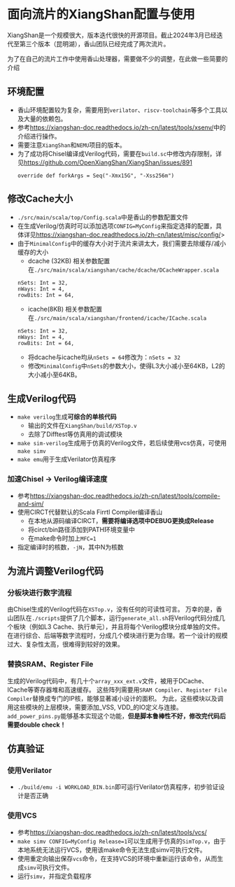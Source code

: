 # 面向流片的XiangShan配置与使用

XiangShan是一个规模很大，版本迭代很快的开源项目。截止2024年3月已经迭代至第三个版本（昆明湖），香山团队已经完成了两次流片。

为了在自己的流片工作中使用香山处理器，需要做不少的调整，在此做一些简要的介绍

## 环境配置

* 香山环境配置较为复杂，需要用到`verilator`、`riscv-toolchain`等多个工具以及大量的依赖包。
* 参考<https://xiangshan-doc.readthedocs.io/zh-cn/latest/tools/xsenv/>中的介绍进行操作。
* 需要注意`XiangShan`和`NEMU`项目的版本。
* 为了成功将Chisel编译成Verilog代码，需要在`build.sc`中修改内存限制，详见<https://github.com/OpenXiangShan/XiangShan/issues/891>
    ```
    override def forkArgs = Seq("-Xmx15G", "-Xss256m")
    ```	

## 修改Cache大小

* `./src/main/scala/top/Config.scala`中是香山的参数配置文件
* 在生成Verilog/仿真时可以添加选项`CONFIG=MyConfig`来指定选择的配置，具体详见<https://xiangshan-doc.readthedocs.io/zh-cn/latest/misc/config/>>
* 由于`MinimalConfig`中的缓存大小对于流片来讲太大，我们需要去除缓存/减小缓存的大小
    * dcache (32KB) 相关参数配置在`./src/main/scala/xiangshan/cache/dcache/DCacheWrapper.scala`
    ```
    nSets: Int = 32, 
    nWays: Int = 4,
    rowBits: Int = 64,
    ```
    * icache(8KB) 相关参数配置在`./src/main/scala/xiangshan/frontend/icache/ICache.scala`
    ```
    nSets: Int = 32,
    nWays: Int = 4,
    rowBits: Int = 64,
    ```
    * 将dcache与icache均从`nSets = 64`修改为：`nSets = 32`
	* 修改`MinimalConfig`中`nSets`的参数大小，使得L3大小减小至64KB，L2的大小减小至64KB。
	
## 生成Verilog代码

* `make verilog`生成**可综合的单核代码**
    * 输出的文件在`XiangShan/build/XSTop.v`
    * 去除了Difftest等仿真用的调试模块
* `make sim-verilog`生成用于仿真的Verilog文件，若后续使用vcs仿真，可使用`make simv`
* `make emu`用于生成Verilator仿真程序

### 加速Chisel -> Verilog编译速度

* 参考<https://xiangshan-doc.readthedocs.io/zh-cn/latest/tools/compile-and-sim/>
* 使用CIRCT代替默认的Scala Firrtl Compiler编译香山
	* 在本地从源码编译CIRCT，**需要将编译选项中DEBUG更换成Release**
	* 将circt/bin路径添加到PATH环境变量中
	* 在make命令时加上`MFC=1`
* 指定编译时的核数，`-jN`，其中N为核数

## 为流片调整Verilog代码

### 分板块进行数字流程

由Chisel生成的Verilog代码在`XSTop.v`，没有任何的可读性可言。
万幸的是，香山团队在`./scripts`提供了几个脚本，运行`generate_all.sh`将Verilog代码分成几个板块（例如L3 Cache、执行单元），并且将每个Verilog模块分成单独的文件。
在进行综合、后端等数字流程时，分成几个模块进行更为合理。若一个设计的规模过大、复杂性太高，很难得到较好的效果。

### 替换SRAM、Register File

生成的Verilog代码中，有几十个`array_xxx_ext.v`文件，被用于DCache、ICache等寄存器堆和高速缓存。
这些阵列需要用`SRAM Compiler`、`Register File Compiler`替换成专门的IP核，能够显著减小设计的面积。
为此，这些模块以及调用这些模块的上层模块，需要添加_VSS, VDD_的IO定义与连接。`add_power_pins.py`能够基本实现这个功能，**但是脚本鲁棒性不好，修改完代码后需要double check！**

## 仿真验证

### 使用Verilator

* `./build/emu -i WORKLOAD_BIN.bin`即可运行Verilator仿真程序，初步验证设计是否正确

### 使用VCS

* 参考<https://xiangshan-doc.readthedocs.io/zh-cn/latest/tools/vcs/>
* `make simv CONFIG=MyConfig Release=1`可以生成用于仿真的`SimTop.v`，由于本地系统无法运行VCS，使用该make命令无法生成simv可执行文件。
* 使用重定向输出保存`vcs`命令，在支持VCS的环境中重新运行该命令，从而生成`simv`可执行文件。
* 运行`simv`，并指定负载程序
